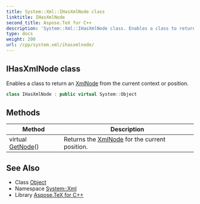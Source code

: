 ```yaml
---
title: System::Xml::IHasXmlNode class
linktitle: IHasXmlNode
second_title: Aspose.TeX for C++
description: 'System::Xml::IHasXmlNode class. Enables a class to return an XmlNode from the current context or position in C++.'
type: docs
weight: 200
url: /cpp/system.xml/ihasxmlnode/
---
```

## IHasXmlNode class


Enables a class to return an [XmlNode](../xmlnode/) from the current context or position.

```cpp
class IHasXmlNode : public virtual System::Object
```

## Methods

| Method | Description |
| --- | --- |
| virtual [GetNode](./getnode/)() | Returns the [XmlNode](../xmlnode/) for the current position. |
## See Also

* Class [Object](../../system/object/)
* Namespace [System::Xml](../)
* Library [Aspose.TeX for C++](../../)
